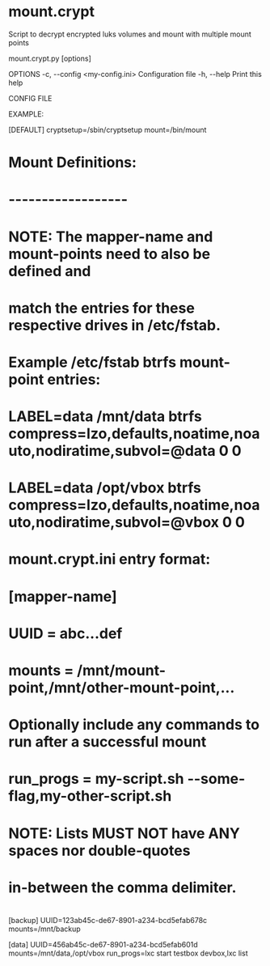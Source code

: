 # mount.crypt
Script to decrypt encrypted luks volumes and mount with multiple mount points

mount.crypt.py [options]

OPTIONS
    -c, --config <my-config.ini>     Configuration file
    -h, --help                    Print this help

CONFIG FILE

EXAMPLE:

[DEFAULT]
cryptsetup=/sbin/cryptsetup
mount=/bin/mount

# Mount Definitions:
# ------------------
# NOTE: The mapper-name and mount-points need to also be defined and
# match the entries for these respective drives in /etc/fstab.
# 
# Example /etc/fstab btrfs mount-point entries:
# 
# LABEL=data      /mnt/data     btrfs     compress=lzo,defaults,noatime,noauto,nodiratime,subvol=@data  0       0
# LABEL=data      /opt/vbox       btrfs     compress=lzo,defaults,noatime,noauto,nodiratime,subvol=@vbox 0       0
# 
# mount.crypt.ini entry format:
#
# [mapper-name]
# UUID = abc...def
# mounts = /mnt/mount-point,/mnt/other-mount-point,...
#
# Optionally include any commands to run after a successful mount
# run_progs = my-script.sh --some-flag,my-other-script.sh
# 
# NOTE: Lists MUST NOT have ANY spaces nor double-quotes 
# in-between the comma delimiter.
#

[backup]
UUID=123ab45c-de67-8901-a234-bcd5efab678c
mounts=/mnt/backup

[data]
UUID=456ab45c-de67-8901-a234-bcd5efab601d
mounts=/mnt/data,/opt/vbox
run_progs=lxc start testbox devbox,lxc list


